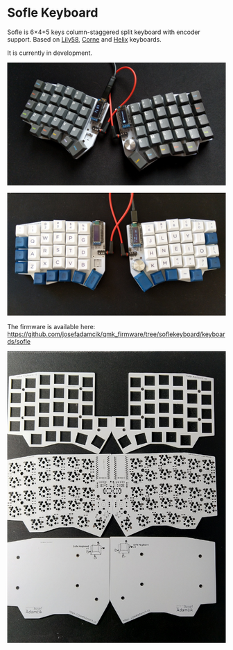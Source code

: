 # Sofle Keyboard

Sofle is 6×4+5 keys column-staggered split keyboard with encoder support. Based on [Lily58](https://github.com/kata0510/Lily58), [Corne](https://github.com/foostan/crkbd) and [Helix](https://github.com/MakotoKurauchi/helix) keyboards.

It is currently in development.

![SofleKeyboard](Images/IMG_20200126_114622.jpg)

![SofleKeyboard](Images/IMG_20191110_131443.jpg)

The firmware is available here: https://github.com/josefadamcik/qmk_firmware/tree/soflekeyboard/keyboards/sofle

![SofleKeyboard PCB](Images/IMG_20191104_202757.jpg)
